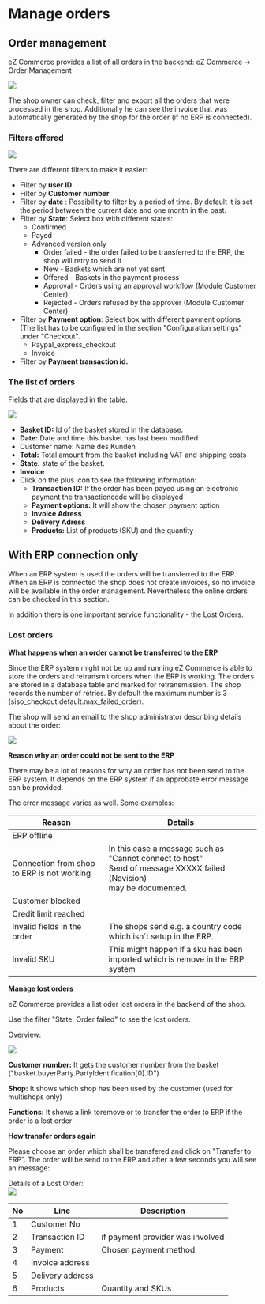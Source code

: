 #  Manage orders 

## Order management 

eZ Commerce provides a list of all orders in the backend: eZ Commerce -\> Order Management

![](img/order_management1.png)

The shop owner can check, filter and export all the orders that were processed in the shop. Additionally he can see the invoice that was automatically generated by the shop for the order (if no ERP is connected).

### Filters offered 

![](img/order_management_filter.png)

There are different filters to make it easier: 

- Filter by **user ID**
- Filter by **Customer number**
- Filter by **date** : Possibility to filter by a period of time. By default it is set the period between the current date and one month in the past.
- Filter by **State**: Select box with different states:
    - Confirmed
    - Payed
    - Advanced version only
        - Order failed - the order failed to be transferred to the ERP, the shop will retry to send it   
        - New - Baskets which are not yet sent  
        - Offered - Baskets in the payment process
        - Approval - Orders using an approval workflow (Module Customer Center)
        - Rejected - Orders refused by the approver (Module Customer Center)  
- Filter by **Payment option**: Select box with different payment options (The list has to be configured in the section "Configuration settings" under "Checkout". 
    - Paypal\_express\_checkout
    - Invoice
- Filter by **Payment transaction id.**

### The list of orders 

Fields that are displayed in the table.

![](img/order_management_filter_1.png)

- **Basket ID:** Id of the basket stored in the database.
- **Date:** Date and time this basket has last been modified
- Customer name: Name des Kunden
- **Total:**  Total amount from the basket including VAT and shipping costs
- **State:** state of the basket.
- **Invoice**
- Click on the plus icon to see the following information:  
  - **Transaction ID:** If the order has been payed using an electronic payment the transactioncode will be displayed
  - **Payment options:** It will show the chosen payment option
  - **Invoice Adress**
  - **Delivery Adress**
  - **Products:** List of products (SKU) and the quantity

## With ERP connection only  
  
When an ERP system is used the orders will be transferred to the ERP. When an ERP is connected the shop does not create invoices, so no invoice will be available in the order management. Nevertheless the online orders can be checked in this section. 

In addition there is one important service functionality - the Lost Orders.

### Lost orders 

**What happens when an order cannot be transferred to the ERP**

Since the ERP system might not be up and running eZ Commerce is able to store the orders and retransmit orders when the ERP is working.  The orders are stored in a database table and marked for retransmission. The shop records the number of retries. By default the maximum number is 3 (siso\_checkout.default.max\_failed\_order).

The shop will send an email to the shop administrator describing details about the order:

![](img/failed_order_email_admin.png)

**Reason why an order could not be sent to the ERP**

There may be a lot of reasons for why an order has not been send to the ERP system. It depends on the ERP system if an approbate error message can be provided.

The error message varies as well. Some examples:

|Reason|Details|
|--- |--- |
|ERP offline||
|Connection from shop to ERP is not working|In this case a message such as</br>"Cannot connect to host"</br>Send of message XXXXX failed (Navision)</br>may be documented.|
|Customer blocked||
|Credit limit reached||
|Invalid fields in the order|The shops send e.g. a country code which isn´t setup in the ERP.|
|Invalid SKU|This might happen if a sku has been imported which is remove in the ERP system|

**Manage lost orders**

eZ Commerce provides a list oder lost orders in the backend of the shop.  

Use the filter "State: Order failed" to see the lost orders.

Overview:  

![](img/order_management_lost_order.png)  

**Customer number:** It gets the customer number from the basket ("basket.buyerParty.PartyIdentification\[0\].ID")

**Shop:** It shows which shop has been used by the customer (used for multishops only)

**Functions:** It shows a link toremove or to transfer the order to ERP if the order is a lost order

**How transfer orders again**

Please choose an order which shall be transfered and click on "Transfer to ERP". The order will be send to the ERP and after a few seconds you will see an message:

Details of a Lost Order:  
![](img/lost_order_details.png)  

|No|Line|Description|
|--- |--- |--- |
|1|Customer No||
|2|Transaction ID|if payment provider was involved|
|3|Payment|Chosen payment method|
|4|Invoice address||
|5|Delivery address||
|6|Products|Quantity and SKUs|